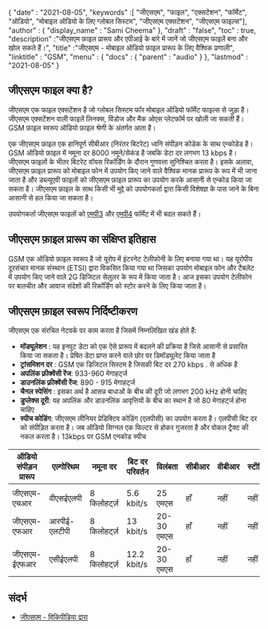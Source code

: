 {
  "date" : "2021-08-05",
  "keywords" :[ "जीएसएम", "फाइल", "एक्सटेंशन", "फॉर्मेट", "ऑडियो", "मोबाइल ऑडियो के लिए ग्लोबल सिस्टम", "जीएसएम एक्सटेंशन", "जीएसएम फाइल्स"],
  "author" : {
    "display_name" : "Sami Cheema"
},
  "draft" : "false",
  "toc" : true,
  "description" :"जीएसएम फ़ाइल प्रारूप और एपीआई के बारे में जानें जो जीएसएम फाइलें बना और खोल सकते हैं।",
  "title" :"जीएसएम - मोबाइल ऑडियो फ़ाइल प्रारूप के लिए वैश्विक प्रणाली",
  "linktitle" : "GSM",
  "menu" : {
    "docs" : {
      "parent" : "audio"
}
},
  "lastmod" : "2021-08-05"
}

## जीएसएम फाइल क्या है?

जीएसएम एक फाइल एक्सटेंशन है जो ग्लोबल सिस्टम फॉर मोबाइल ऑडियो फॉर्मेट फाइल्स से जुड़ा है। जीएसएम एक्सटेंशन वाली फाइलें लिनक्स, विंडोज और मैक ओएस प्लेटफॉर्म पर खोली जा सकती हैं। GSM फ़ाइल स्वरूप ऑडियो फ़ाइल श्रेणी के अंतर्गत आता है।

एक जीएसएम फ़ाइल एक हानिपूर्ण सीबीआर (निरंतर बिटरेट) ध्वनि संपीड़न कोडेक के साथ एन्कोडेड है। GSM ऑडियो फ़ाइल में नमूना दर 8000 नमूने/सेकंड है जबकि डेटा दर लगभग 13 kbps है। जीएसएम फाइलों के भीतर बिटरेट वॉयस रिकॉर्डिंग के दौरान गुणवत्ता सुनिश्चित करता है। इसके अलावा, जीएसएम फ़ाइल प्रारूप को मोबाइल फोन में उपयोग किए जाने वाले वैश्विक मानक प्रारूप के रूप में भी जाना जाता है और डब्ल्यूएवी फाइलों को जीएसएम फ़ाइल प्रारूप का उपयोग करके आसानी से एन्कोड किया जा सकता है। जीएसएम फ़ाइल के साथ किसी भी मुद्दे को उपयोगकर्ता द्वारा किसी विशेषज्ञ के पास जाने के बिना आसानी से हल किया जा सकता है।

उपयोगकर्ता जीएसएम फाइलों को [एमपी3](/hi/audio/mp3/) और [एमपी4](/hi/audio/mp4/) फॉर्मेट में भी बदल सकते हैं।

## जीएसएम फ़ाइल प्रारूप का संक्षिप्त इतिहास

GSM एक ऑडियो फ़ाइल स्वरूप है जो यूरोप में इंटरनेट टेलीफोनी के लिए बनाया गया था। यह यूरोपीय दूरसंचार मानक संस्थान (ETSI) द्वारा विकसित किया गया था जिसका उपयोग मोबाइल फोन और टैबलेट में उपयोग किए जाने वाले 2G डिजिटल सेलुलर के रूप में किया जाता है। आज इसका उपयोग टेलीफोन पर बातचीत और आवाज संदेशों की रिकॉर्डिंग को स्टोर करने के लिए किया जाता है।

## जीएसएम फ़ाइल स्वरूप निर्दिष्टीकरण ##

जीएसएम एक संरचित नेटवर्क पर काम करता है जिसमें निम्नलिखित खंड होते हैं:

- **मॉड्यूलेशन** : यह इनपुट डेटा को एक ऐसे प्रारूप में बदलने की प्रक्रिया है जिसे आसानी से प्रसारित किया जा सकता है। प्रेषित डेटा प्राप्त करने वाले छोर पर डिमॉड्यूलेट किया जाता है
- **ट्रांसमिशन दर** : GSM एक डिजिटल सिस्टम है जिसकी बिट दर 270 kbps . से अधिक है
- **अपलिंक फ़्रीक्वेंसी रेंज**: 933-960 मेगाहर्ट्ज
- **डाउनलिंक फ़्रीक्वेंसी रेंज**: 890 - 915 मेगाहर्ट्ज
- **चैनल स्पेसिंग** : इसका अर्थ है आसन्न बाधाओं के बीच की दूरी जो लगभग 200 kHz होनी चाहिए
- **डुप्लेक्स दूरी**: यह अपलिंक और डाउनलिंक आवृत्तियों के बीच का स्थान है जो 80 मेगाहर्ट्ज होना चाहिए
- **स्पीच कोडिंग**: जीएसएम लीनियर प्रेडिक्टिव कोडिंग (एलपीसी) का उपयोग करता है। एलपीसी बिट दर को संपीड़ित करता है। जब ऑडियो सिग्नल एक फिल्टर से होकर गुजरता है और वोकल ट्रैक्ट की नकल करता है। 13kbps पर GSM एनकोड स्पीच

| ऑडियो संपीड़न प्रारूप | एल्गोरिथम | नमूना दर | बिट दर परिवर्तन | विलंबता | सीबीआर | वीबीआर | स्टीरियो | मल्टीचैनल |
| ------------------------ | ------------- | ----------- | ------------------ | -------- | --- | --- | ------ | ------------ |
| |
| जीएसएम-एचआर | वीएसईएलपी | 8 किलोहर्ट्ज़ | 5.6 kbit/s | 25 एमएस | हाँ | नहीं | नहीं | नहीं |
| जीएसएम-एफआर | आरपीई-एलटीपी | 8 किलोहर्ट्ज़ | 13 kbit/s | 20-30 एमएस | हाँ | नहीं | नहीं | नहीं |
| जीएसएम-ईएफआर | एसीईएलपी | 8 किलोहर्ट्ज़ | 12.2 kbit/s | 20-30 एमएस | हाँ | नहीं | नहीं | नहीं |

## संदर्भ ##

* [जीएसएम - विकिपीडिया द्वारा](https://en.wikipedia.org/wiki/Comparison_of_audio_coding_formats)

